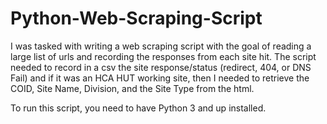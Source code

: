 # Python-Web-Scraping-Script
I was tasked with writing a web scraping script with the goal of reading a large list of urls and recording the responses from each site hit. The script needed to record in a csv the site response/status (redirect, 404, or DNS Fail) and if it was an HCA HUT working site, then I needed to retrieve the COID, Site Name, Division, and the Site Type from the html.

To run this script, you need to have Python 3 and up installed.
